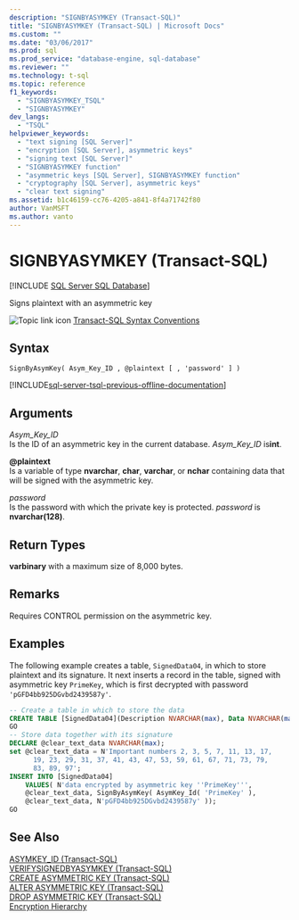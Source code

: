 ```yaml
---
description: "SIGNBYASYMKEY (Transact-SQL)"
title: "SIGNBYASYMKEY (Transact-SQL) | Microsoft Docs"
ms.custom: ""
ms.date: "03/06/2017"
ms.prod: sql
ms.prod_service: "database-engine, sql-database"
ms.reviewer: ""
ms.technology: t-sql
ms.topic: reference
f1_keywords: 
  - "SIGNBYASYMKEY_TSQL"
  - "SIGNBYASYMKEY"
dev_langs: 
  - "TSQL"
helpviewer_keywords: 
  - "text signing [SQL Server]"
  - "encryption [SQL Server], asymmetric keys"
  - "signing text [SQL Server]"
  - "SIGNBYASYMKEY function"
  - "asymmetric keys [SQL Server], SIGNBYASYMKEY function"
  - "cryptography [SQL Server], asymmetric keys"
  - "clear text signing"
ms.assetid: b1c46159-cc76-4205-a841-8f4a71742f80
author: VanMSFT
ms.author: vanto
---
```

# SIGNBYASYMKEY (Transact-SQL)
[!INCLUDE [SQL Server SQL Database](../../includes/applies-to-version/sql-asdb.md)]

  Signs plaintext with an asymmetric key  
  
 ![Topic link icon](../../database-engine/configure-windows/media/topic-link.gif "Topic link icon") [Transact-SQL Syntax Conventions](../../t-sql/language-elements/transact-sql-syntax-conventions-transact-sql.md)  
  
## Syntax  
  
```syntaxsql
SignByAsymKey( Asym_Key_ID , @plaintext [ , 'password' ] )  
```  
  
[!INCLUDE[sql-server-tsql-previous-offline-documentation](../../includes/sql-server-tsql-previous-offline-documentation.md)]

## Arguments
 *Asym_Key_ID*  
 Is the ID of an asymmetric key in the current database. *Asym_Key_ID* is**int**.  
  
 **\@plaintext**  
 Is a variable of type **nvarchar**, **char**, **varchar**, or **nchar** containing data that will be signed with the asymmetric key.  
  
 *password*  
 Is the password with which the private key is protected. *password* is **nvarchar(128)**.  
  
## Return Types  
 **varbinary** with a maximum size of 8,000 bytes.  
  
## Remarks  
 Requires CONTROL permission on the asymmetric key.  
  
## Examples  
 The following example creates a table, `SignedData04`, in which to store plaintext and its signature. It next inserts a record in the table, signed with asymmetric key `PrimeKey`, which is first decrypted with password `'pGFD4bb925DGvbd2439587y'`.  
  
```sql  
-- Create a table in which to store the data  
CREATE TABLE [SignedData04](Description NVARCHAR(max), Data NVARCHAR(max), DataSignature VARBINARY(8000));  
GO  
-- Store data together with its signature  
DECLARE @clear_text_data NVARCHAR(max);  
set @clear_text_data = N'Important numbers 2, 3, 5, 7, 11, 13, 17,   
      19, 23, 29, 31, 37, 41, 43, 47, 53, 59, 61, 67, 71, 73, 79,  
      83, 89, 97';  
INSERT INTO [SignedData04]   
    VALUES( N'data encrypted by asymmetric key ''PrimeKey''',  
    @clear_text_data, SignByAsymKey( AsymKey_Id( 'PrimeKey' ),  
    @clear_text_data, N'pGFD4bb925DGvbd2439587y' ));  
GO  
```  
  
## See Also  
 [ASYMKEY_ID &#40;Transact-SQL&#41;](../../t-sql/functions/asymkey-id-transact-sql.md)   
 [VERIFYSIGNEDBYASYMKEY &#40;Transact-SQL&#41;](../../t-sql/functions/verifysignedbyasymkey-transact-sql.md)   
 [CREATE ASYMMETRIC KEY &#40;Transact-SQL&#41;](../../t-sql/statements/create-asymmetric-key-transact-sql.md)   
 [ALTER ASYMMETRIC KEY &#40;Transact-SQL&#41;](../../t-sql/statements/alter-asymmetric-key-transact-sql.md)   
 [DROP ASYMMETRIC KEY &#40;Transact-SQL&#41;](../../t-sql/statements/drop-asymmetric-key-transact-sql.md)   
 [Encryption Hierarchy](../../relational-databases/security/encryption/encryption-hierarchy.md)  
  
  
